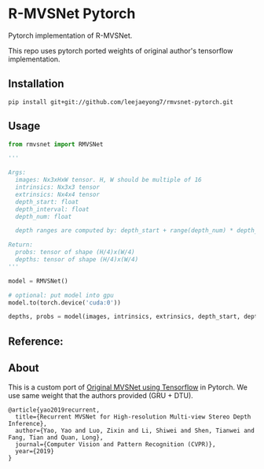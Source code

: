 # R-MVSNet Pytorch
Pytorch implementation of R-MVSNet.

This repo uses pytorch ported weights of original author's tensorflow implementation.

## Installation

```
pip install git+git://github.com/leejaeyong7/rmvsnet-pytorch.git
```

## Usage

```python
from rmvsnet import RMVSNet

'''

Args: 
  images: Nx3xHxW tensor. H, W should be multiple of 16
  intrinsics: Nx3x3 tensor
  extrinsics: Nx4x4 tensor
  depth_start: float
  depth_interval: float
  depth_num: float

  depth ranges are computed by: depth_start + range(depth_num) * depth_interval

Return:
  probs: tensor of shape (H/4)x(W/4)
  depths: tensor of shape (H/4)x(W/4)
'''

model = RMVSNet()

# optional: put model into gpu
model.to(torch.device('cuda:0'))

depths, probs = model(images, intrinsics, extrinsics, depth_start, depth_interval, depth_num)
```

## Reference:

## About
This is a custom port of [Original MVSNet using Tensorflow](https://github.com/YoYo000/MVSNet) in Pytorch.
We use same weight that the authors provided (GRU + DTU).
```
@article{yao2019recurrent,
  title={Recurrent MVSNet for High-resolution Multi-view Stereo Depth Inference},
  author={Yao, Yao and Luo, Zixin and Li, Shiwei and Shen, Tianwei and Fang, Tian and Quan, Long},
  journal={Computer Vision and Pattern Recognition (CVPR)},
  year={2019}
}
```

